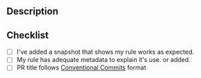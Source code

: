 ## Description
<!-- What does this PR do and how does it -->

<!-- Add this section if required
## Related
-->
<!-- Closes some existing issue
- Close #AAA
<!-- References some existing PR
- #CCC
-->

## Checklist

- [ ] I've added a snapshot that shows my rule works as expected.
- [ ] My rule has adequate metadata to explain it's use.
or added.
- [ ] PR title follows [Conventional Commits](https://www.conventionalcommits.org/) format
